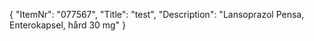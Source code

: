 {
  "ItemNr": "077567",
  "Title": "test",
  "Description": "Lansoprazol Pensa, Enterokapsel, hård 30 mg"
}
